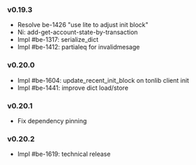 ### v0.19.3
* Resolve be-1426 "use lite to adjust init block"
* Ni: add-get-account-state-by-transaction
* Impl #be-1317: serialize_dict
* Impl #be-1412: partialeq for invalidmesage
### v0.20.0
* Impl #be-1604: update_recent_init_block on tonlib client init
* Impl #be-1441: improve dict load/store
### v0.20.1
* Fix dependency pinning
### v0.20.2
* Impl #be-1619: technical release 
